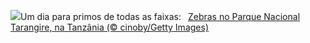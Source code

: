 ![](https://www.bing.com/th?id=OHR.ZebraCousins_PT-BR7618632224_UHD.jpg&w=1000)Um dia para primos de todas as faixas:&nbsp;&ensp;[Zebras no Parque Nacional Tarangire, na Tanzânia  (© cinoby/Getty Images)](https://www.bing.com/th?id=OHR.ZebraCousins_PT-BR7618632224_UHD.jpg)
<br><br/>
